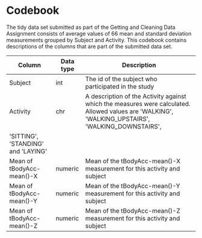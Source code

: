# Codebook
The tidy data set submitted as part of the Getting and Cleaning Data Assignment consists of average values of 66 mean and standard deviation measurements grouped by Subject and Activity.
This codebook contains descriptions of the columns that are part of the submitted data set. 

| Column                   | Data type   		| Description |
|--------------------------|--------------------|-------------|
| Subject				   |	int				| The id of the subject who participated in the study |
| Activity				   |    chr				| A description of the Activity against which the measures were calculated. Allowed values are 'WALKING', 'WALKING_UPSTAIRS', 'WALKING_DOWNSTAIRS',
												'SITTING', 'STANDING' and 'LAYING'|
| Mean of tBodyAcc-mean()-X|    numeric			| Mean of the tBodyAcc-mean()-X measurement for this activity and subject|
| Mean of tBodyAcc-mean()-Y|    numeric			| Mean of the tBodyAcc-mean()-Y measurement for this activity and subject|
| Mean of tBodyAcc-mean()-Z|    numeric			| Mean of the tBodyAcc-mean()-Z measurement for this activity and subject|
							
